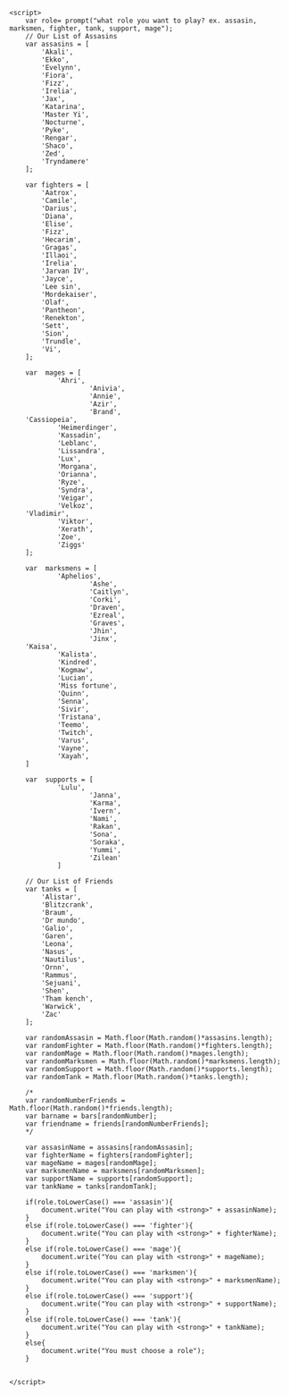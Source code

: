 <title>What champ pick?</title>

<!-- external CSS link -->
<link rel="stylesheet" href="css/normalize.css">
<link rel="stylesheet" href="css/style.css">

	<script>
		var role= prompt("what role you want to play? ex. assasin, marksmen, fighter, tank, support, mage");
		// Our List of Assasins
		var assasins = [
			'Akali',
			'Ekko',
			'Evelynn',
			'Fiora',
			'Fizz',
			'Irelia',
			'Jax',
			'Katarina',
			'Master Yi',
			'Nocturne',
			'Pyke',
			'Rengar',
			'Shaco',
			'Zed',
			'Tryndamere'
		];

		var fighters = [
			'Aatrox',
			'Camile',
			'Darius',
			'Diana',
			'Elise',
			'Fizz',
			'Hecarim',
			'Gragas',
			'Illaoi',
			'Irelia',
			'Jarvan IV',
			'Jayce',
			'Lee sin',
			'Mordekaiser',
			'Olaf',
			'Pantheon',
			'Renekton',
			'Sett',
			'Sion',
			'Trundle',
			'Vi',
		];

		var  mages = [
				'Ahri',
						'Anivia',
						'Annie',
						'Azir',
						'Brand',
		'Cassiopeia',
				'Heimerdinger',
				'Kassadin',
				'Leblanc',
				'Lissandra',
				'Lux',
				'Morgana',
				'Orianna',
				'Ryze',
				'Syndra',
				'Veigar',
				'Velkoz',
		'Vladimir',
				'Viktor',
				'Xerath',
				'Zoe',
				'Ziggs'
		];

		var  marksmens = [
				'Aphelios',
						'Ashe',
						'Caitlyn',
						'Corki',
						'Draven',
						'Ezreal',
						'Graves',
						'Jhin',
						'Jinx',
		'Kaisa',
				'Kalista',
				'Kindred',
				'Kogmaw',
				'Lucian',
				'Miss fortune',
				'Quinn',
				'Senna',
				'Sivir',
				'Tristana',
				'Teemo',
				'Twitch',
				'Varus',
				'Vayne',
				'Xayah',
		]

		var  supports = [
				'Lulu',
						'Janna',
						'Karma',
						'Ivern',
						'Nami',
						'Rakan',
						'Sona',
						'Soraka',
						'Yummi',
						'Zilean'
				]

		// Our List of Friends
		var tanks = [
			'Alistar',
			'Blitzcrank',
			'Braum',
			'Dr mundo',
			'Galio',
			'Garen',
			'Leona',
			'Nasus',
			'Nautilus',
			'Ornn',
			'Rammus',
			'Sejuani',
			'Shen',
			'Tham kench',
			'Warwick',
			'Zac'
		];

		var randomAssasin = Math.floor(Math.random()*assasins.length);
		var randomFighter = Math.floor(Math.random()*fighters.length);
		var randomMage = Math.floor(Math.random()*mages.length);
		var randomMarksmen = Math.floor(Math.random()*marksmens.length);
		var randomSupport = Math.floor(Math.random()*supports.length);
		var randomTank = Math.floor(Math.random()*tanks.length);

		/*
		var randomNumberFriends = Math.floor(Math.random()*friends.length);
		var barname = bars[randomNumber];
		var friendname = friends[randomNumberFriends];
		*/

		var assasinName = assasins[randomAssasin];
		var fighterName = fighters[randomFighter];
		var mageName = mages[randomMage];
		var marksmenName = marksmens[randomMarksmen];
		var supportName = supports[randomSupport];
		var tankName = tanks[randomTank];

		if(role.toLowerCase() === 'assasin'){
			document.write("You can play with <strong>" + assasinName);
		}
		else if(role.toLowerCase() === 'fighter'){
			document.write("You can play with <strong>" + fighterName);
		}
		else if(role.toLowerCase() === 'mage'){
			document.write("You can play with <strong>" + mageName);
		}
		else if(role.toLowerCase() === 'marksmen'){
			document.write("You can play with <strong>" + marksmenName);
		}
		else if(role.toLowerCase() === 'support'){
			document.write("You can play with <strong>" + supportName);
		}
		else if(role.toLowerCase() === 'tank'){
			document.write("You can play with <strong>" + tankName);
		}
		else{
			document.write("You must choose a role");
		}


	</script>

</head>

<body>
<!-- PAGE CONTENT WILL BE PRINTED HERE -->
</body>
